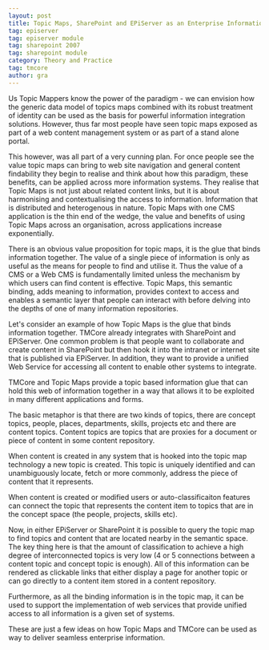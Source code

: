 ```yaml
---
layout: post
title: Topic Maps, SharePoint and EPiServer as an Enterprise Information Integration and Delivery Platform
tag: episerver
tag: episerver module
tag: sharepoint 2007
tag: sharepoint module
category: Theory and Practice
tag: tmcore
author: gra
---
```

Us Topic Mappers know the power of the paradigm - we can envision how the generic data model of topics maps combined with its robust treatment of identity can be used as the basis for powerful information integration solutions. However, thus far most people have seen topic maps exposed as part of a web content management system or as part of a stand alone portal.

This however, was all part of a very cunning plan. For once people see the value topic maps can bring to web site navigation and general content findability they begin to realise and think about how this paradigm, these benefits, can be applied across more information systems. They realise that Topic Maps is not just about related content links, but it is about harmonising and contextualising the access to information. Information that is distributed and heterogenous in nature. Topic Maps with one CMS application is the thin end of the wedge, the value and benefits of using Topic Maps across an organisation, across applications increase exponentially.

There is an obvious value proposition for topic maps, it is the glue that binds information together. The value of a single piece of information is only as useful as the means for people to find and utilise it. Thus the value of a CMS or a Web CMS is fundamentally limited unless the mechanism by which users can find content is effective. Topic Maps, this semantic binding, adds meaning to information, provides context to access and enables a semantic layer that people can interact with before delving into the depths of one of many information repositories.

Let's consider an example of how Topic Maps is the glue that binds information together. TMCore already integrates with SharePoint and EPiServer. One common problem is that people want to collaborate and create content in SharePoint but then hook it into the intranet or internet site that is published via EPiServer. In addition, they want to provide a unified Web Service for accessing all content to enable other systems to integrate.

TMCore and Topic Maps provide a topic based information glue that can hold this web of information together in a way that allows it to be exploited in many different applications and forms.

The basic metaphor is that there are two kinds of topics, there are concept topics, people, places, departments, skills, projects etc and there are content topics. Content topics are topics that are proxies for a document or piece of content in some content repository.

When content is created in any system that is hooked into the topic map technology a new topic is created. This topic is uniquely identified and can unambiguously locate, fetch or more commonly, address the piece of content that it represents.

When content is created or modified users or auto-classificaiton features can connect the topic that represents the content item to topics that are in the concept space (the people, projects, skills etc).

Now, in either EPiServer or SharePoint it is possible to query the topic map to find topics and content that are located nearby in the semantic space. The key thing here is that the amount of classification to achieve a high degree of interconnected topics is very low (4 or 5 connections between a content topic and concept topic is enough). All of this information can be rendered as clickable links that either display a page for another topic or can go directly to a content item stored in a content repository.

Furthermore, as all the binding information is in the topic map, it can be used to support the implementation of web services that provide unified access to all information is a given set of systems.

These are just a few ideas on how Topic Maps and TMCore can be used as way to deliver seamless enterprise information.

